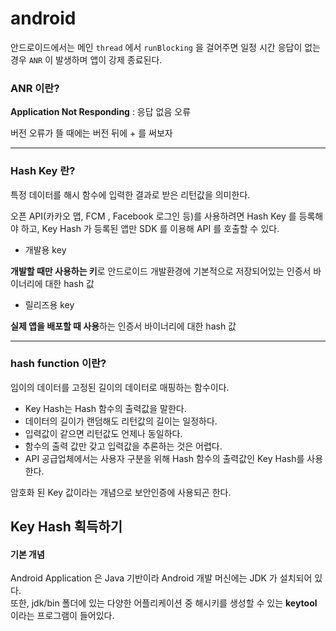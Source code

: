 # android
안드로이드에서는 메인 ```thread``` 에서 ```runBlocking``` 을 걸어주면 일정 시간 응답이 없는 경우 ```ANR``` 이 발생하며 앱이 강제 종료된다.

### ANR 이란?
<b>Application Not Responding</b> : 응답 없음 오류


버전 오류가 뜰 때에는 버전 뒤에 + 를 써보자

---


### Hash Key 란?
특정 데이터를 해시 함수에 입력한 결과로 받은 리턴값을 의미한다.

오픈 API(카카오 맵, FCM , Facebook 로그인 등)를 사용하려면 Hash Key 를 등록해야 하고, Key Hash 가 등록된 앱만 SDK 를 이용해 API 를 호출할 수 있다.

- 개발용 key   

<b>개발할 때만 사용하는 키</b>로 안드로이드 개발환경에 기본적으로 저장되어있는 인증서 바이너리에 대한 hash 값

- 릴리즈용 key

<b>실제 앱을 배포할 때 사용</b>하는 인증서 바이너리에 대한 hash 값

---

### hash function 이란?
임이의 데이터를 고정된 길이의 데이터로 매핑하는 함수이다.

- Key Hash는 Hash 함수의 출력값을 말한다.
- 데이터의 길이가 랜덤해도 리턴값의 길이는 일정하다.
- 입력값이 같으면 리턴값도 언제나 동일하다.
- 함수의 출력 값만 갖고 입력값을 추론하는 것은 어렵다.
- API 공급업체에서는 사용자 구분을 위해 Hash 함수의 출력값인 Key Hash를 사용한다.

암호화 된 Key 값이라는 개념으로 보안인증에 사용되곤 한다.

## Key Hash 획득하기

#### 기본 개념
Android Application 은 Java 기반이라 Android 개발 머신에는 JDK 가 설치되어 있다.   
또한, jdk/bin 폴더에 있는 다양한 어플리케이션 중 해시키를 생성할 수 있는 <b>keytool</b> 이라는 프로그램이 들어있다.

